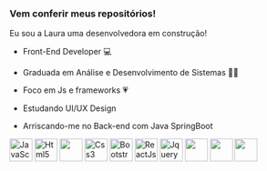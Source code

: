 ### Vem conferir meus repositórios!
 
 Eu sou a Laura uma desenvolvedora em construção!
 
 - Front-End Developer :computer:

 - Graduada em Análise e Desenvolvimento de Sistemas :woman_student:

 - Foco em Js e frameworks :heartpulse:

 - Estudando UI/UX Design
 
 - Arriscando-me no Back-end com Java SpringBoot

  
<img src="https://cdn.jsdelivr.net/gh/devicons/devicon/icons/javascript/javascript-original.svg" alt="JavaScript" width="40" height="40" style="max-width: 100%;"> </img>
<img src="https://cdn.jsdelivr.net/gh/devicons/devicon/icons/html5/html5-original.svg" alt="Html5" width="40" height="40" style="max-width: 100%;"> </img>
<img src="https://cdn.jsdelivr.net/gh/devicons/devicon/icons/typescript/typescript-original.svg" width="40" height="40" style="max-width: 100%;" />
<img src="https://cdn.jsdelivr.net/gh/devicons/devicon/icons/css3/css3-original.svg" alt="Css3" width="40" height="40" style="max-width: 100%;"> </img>
<img src="https://cdn.jsdelivr.net/gh/devicons/devicon/icons/bootstrap/bootstrap-plain.svg" alt="Bootstrap" width="40" height="40" style="max-width: 100%;"> </img>
<img src="https://cdn.jsdelivr.net/gh/devicons/devicon/icons/react/react-original-wordmark.svg" alt="ReactJs" width="40" height="40" style="max-width: 100%;"> </img>
<img src="https://cdn.jsdelivr.net/gh/devicons/devicon/icons/jquery/jquery-original-wordmark.svg" alt="Jquery" width="40" height="40" style="max-width: 100%;"> </img>
<img src="https://cdn.jsdelivr.net/gh/devicons/devicon/icons/java/java-original-wordmark.svg" width="40" height="40" style="max-width: 100%;" />
<img src="https://cdn.jsdelivr.net/gh/devicons/devicon/icons/spring/spring-original-wordmark.svg" width="40" height="40" style="max-width: 100%;" />
<img src="https://cdn.jsdelivr.net/gh/devicons/devicon/icons/mysql/mysql-original-wordmark.svg" width="40" height="40" style="max-width: 100%;" />

<!--
**laura-fg/laura-fg** is a ✨ _special_ ✨ repository because its `README.md` (this file) appears on your GitHub profile.

Here are some ideas to get you started:

- 🔭 I’m currently working on ...
- 🌱 I’m currently learning ...
- 👯 I’m looking to collaborate on ...
- 🤔 I’m looking for help with ...
- 💬 Ask me about ...
- 📫 How to reach me: ...
- 😄 Pronouns: ...
- ⚡ Fun fact: ...
-->
